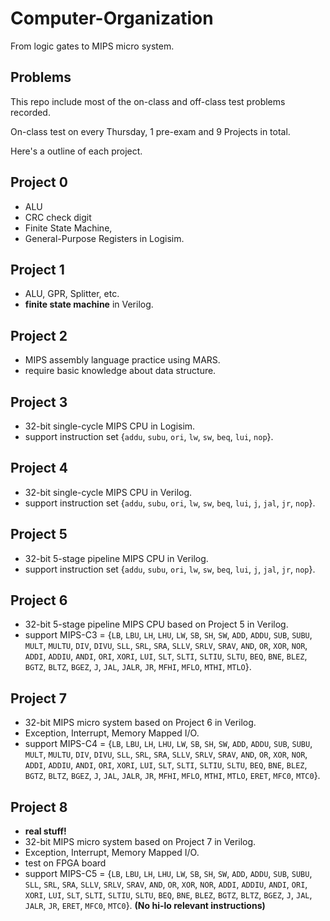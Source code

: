 # Computer-Organization
From logic gates to MIPS micro system.
## Problems
This repo include most of the on-class and off-class test problems recorded.

On-class test on every Thursday, 1 pre-exam and 9 Projects in total.

Here's a outline of each project.
## Project 0
- ALU
- CRC check digit
- Finite State Machine, 
- General-Purpose Registers in Logisim.

## Project 1
- ALU, GPR, Splitter, etc.
- **finite state machine** in Verilog.

## Project 2
- MIPS assembly language practice using MARS.
- require basic knowledge about data structure.

## Project 3
- 32-bit single-cycle MIPS CPU in Logisim.
- support instruction set {`addu`, `subu`, `ori`, `lw`, `sw`, `beq`, `lui`, `nop`}.
  
## Project 4
- 32-bit single-cycle MIPS CPU in Verilog.
- support instruction set {`addu`, `subu`, `ori`, `lw`, `sw`, `beq`, `lui`, `j`, `jal`, `jr`, `nop`}.

## Project 5
- 32-bit 5-stage pipeline MIPS CPU in Verilog.
- support instruction set {`addu`, `subu`, `ori`, `lw`, `sw`, `beq`, `lui`, `j`, `jal`, `jr`, `nop`}.

## Project 6
- 32-bit 5-stage pipeline MIPS CPU based on Project 5 in Verilog.
- support MIPS-C3 = {`LB`, `LBU`, `LH`, `LHU`, `LW`, `SB`, `SH`, `SW`, `ADD`, `ADDU`, `SUB`, `SUBU`, `MULT`, `MULTU`, `DIV`, `DIVU`, `SLL`, `SRL`, `SRA`, `SLLV`, `SRLV`, `SRAV`, `AND`, `OR`, `XOR`, `NOR`, `ADDI`, `ADDIU`, `ANDI`, `ORI`, `XORI`, `LUI`, `SLT`, `SLTI`, `SLTIU`, `SLTU`, `BEQ`, `BNE`, `BLEZ`, `BGTZ`, `BLTZ`, `BGEZ`, `J`, `JAL`, `JALR`, `JR`, `MFHI`, `MFLO`, `MTHI`, `MTLO`}.

## Project 7
- 32-bit MIPS micro system based on Project 6 in Verilog.
- Exception, Interrupt, Memory Mapped I/O.
- support MIPS-C4 = {`LB`, `LBU`, `LH`, `LHU`, `LW`, `SB`, `SH`, `SW`, `ADD`, `ADDU`, `SUB`, `SUBU`, `MULT`, `MULTU`, `DIV`, `DIVU`, `SLL`, `SRL`, `SRA`, `SLLV`, `SRLV`, `SRAV`, `AND`, `OR`, `XOR`, `NOR`, `ADDI`, `ADDIU`, `ANDI`, `ORI`, `XORI`, `LUI`, `SLT`, `SLTI`, `SLTIU`, `SLTU`, `BEQ`, `BNE`, `BLEZ`, `BGTZ`, `BLTZ`, `BGEZ`, `J`, `JAL`, `JALR`, `JR`, `MFHI`, `MFLO`, `MTHI`, `MTLO`, `ERET`, `MFC0`, `MTC0`}.

## Project 8
- **real stuff!**
- 32-bit MIPS micro system based on Project 7 in Verilog.
- Exception, Interrupt, Memory Mapped I/O.
- test on FPGA board
- support MIPS-C5 = {`LB`, `LBU`, `LH`, `LHU`, `LW`, `SB`, `SH`, `SW`, `ADD`, `ADDU`, `SUB`, `SUBU`, `SLL`, `SRL`, `SRA`, `SLLV`, `SRLV`, `SRAV`, `AND`, `OR`, `XOR`, `NOR`, `ADDI`, `ADDIU`, `ANDI`, `ORI`, `XORI`, `LUI`, `SLT`, `SLTI`, `SLTIU`, `SLTU`, `BEQ`, `BNE`, `BLEZ`, `BGTZ`, `BLTZ`, `BGEZ`, `J`, `JAL`, `JALR`, `JR`, `ERET`, `MFC0`, `MTC0`}. **(No hi-lo relevant instructions)**